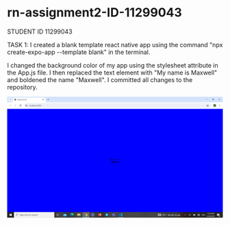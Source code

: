 # rn-assignment2-ID-11299043

STUDENT ID 11299043

TASK 1: I created a blank template react native app using the command 
"npx create-expo-app --template blank" in the terminal.

I changed the background color of my app using the stylesheet attribute in 
the App.js file. I then replaced the text element with "My name is Maxwell" and 
boldened the name "Maxwell". I committed all changes to the repository. 

![alt text](<Screenshot (54)-1.png>)